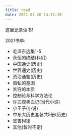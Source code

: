 ```yaml
---
title: read
date: 2021-04-26 14:11:18
---
```



这里记录读书!

2021书单:

- 毛泽东选集1-5
- 永恒的终结(科幻)
- 中国通史(历史)
- 世界通史(历史)
- 资治通鉴(历史)
- 自私的基因
- 贫穷的本质
- 控制论与科学方法论
- 许三观卖血记(当代小说)
- 小王子(小说)
- 中东大历史套装共5册(历史)
- 堂吉柯德
- 其他(暂时不定)